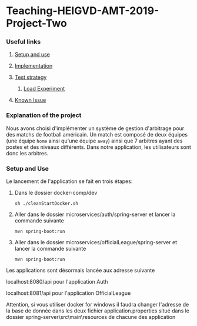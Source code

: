 # Teaching-HEIGVD-AMT-2019-Project-Two
### Useful links

1.  [Setup and use](#setup-and-use) 

2. [Implementation](documentation/implementation.md)

3. [Test strategy](documentation/test_strategy.md)

   1.  [Load Experiment](documentation/load_test_report.md)

4.  [Known Issue](documentation/known_error.md)

    

### Explanation of the project

Nous avons choisi d'implémenter un système de gestion d'arbitrage pour des matchs de football américain. Un match est composé de deux équipes (une équipe `home` ainsi qu'une équipe `away`) ainsi que 7 arbitres ayant des postes et des niveaux différents. Dans notre application, les utilisateurs sont donc les arbitres.

### Setup and Use

Le lancement de l'application se fait en trois étapes:

1. Dans le dossier docker-comp/dev

   ```
   sh ./cleanStartDocker.sh
   ```

2. Aller dans le dossier microservices/auth/spring-server et lancer la commande suivante 

   ```
   mvn spring-boot:run
   ```

3. Aller dans le dossier microservices/officialLeague/spring-server et lancer la commande suivante 

   ```
   mvn spring-boot:run
   ```

Les applications sont désormais lancée aux adresse suivante 

 localhost:8080/api  pour l'application Auth

 localhost:8081/api  pour l'application OfficialLeague



Attention, si vous utiliser docker for windows il faudra changer l'adresse de la base de donnée dans les deux fichier application.properties situé dans le dossier spring-server\src\main\resources de chacune des application


